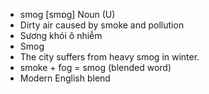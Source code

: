 - smog [smɒɡ] Noun (U)  
- Dirty air caused by smoke and pollution  
- Sương khói ô nhiễm  
- Smog  
- The city suffers from heavy smog in winter.  
- smoke + fog = smog (blended word)  
- Modern English blend